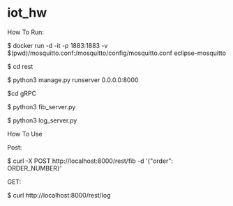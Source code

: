 # iot_hw
How To Run:

$ docker run -d -it -p 1883:1883 -v $(pwd)/mosquitto.conf:/mosquitto/config/mosquitto.conf eclipse-mosquitto

$ cd rest

$ python3 manage.py runserver 0.0.0.0:8000

$cd gRPC

$ python3 fib_server.py

$ python3 log_server.py

How To Use

Post:

$ curl -X POST http://localhost:8000/rest/fib -d '{"order": ORDER_NUMBER}'

GET:

$ curl http://localhost:8000/rest/log
